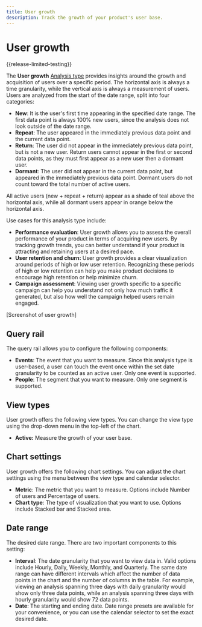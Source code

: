 ```yaml
---
title: User growth
description: Track the growth of your product's user base.
---
```

# User growth

{{release-limited-testing}}

The **User growth** [Analysis type](overview.md) provides insights around the growth and acquisition of users over a specific period. The horizontal axis is always a time granularity, while the vertical axis is always a measurement of users. Users are analyzed from the start of the date range, split into four categories:

* **New**: It is the user's first time appearing in the specified date range. The first data point is always 100% new users, since the analysis does not look outside of the date range.
* **Repeat**: The user appeared in the immediately previous data point and the current data point.
* **Return**: The user did not appear in the immediately previous data point, but is not a new user. Return users cannot appear in the first or second data points, as they must first appear as a new user then a dormant user.
* **Dormant**: The user did not appear in the current data point, but appeared in the immediately previous data point. Dormant users do not count toward the total number of active users.

All active users (new + repeat + return) appear as a shade of teal above the horizontal axis, while all dormant users appear in orange below the horizontal axis.

Use cases for this analysis type include:

* **Performance evaluation**: User growth allows you to assess the overall performance of your product in terms of acquiring new users. By tracking growth trends, you can better understand if your product is attracting and retaining users at a desired pace.
* **User retention and churn:** User growth provides a clear visualization around periods of high or low user retention. Recognizing these periods of high or low retention can help you make product decisions to encourage high retention or help minimize churn.
* **Campaign assessment**: Viewing user growth specific to a specific campaign can help you understand not only how much traffic it generated, but also how well the campaign helped users remain engaged.

[Screenshot of user growth]

## Query rail

The query rail allows you to configure the following components:

* **Events**: The event that you want to measure. Since this analysis type is user-based, a user can touch the event once within the set date granularity to be counted as an active user. Only one event is supported.
* **People**: The segment that you want to measure. Only one segment is supported.

## View types

User growth offers the following view types. You can change the view type using the drop-down menu in the top-left of the chart.

* **Active:** Measure the growth of your user base.

## Chart settings

User growth offers the following chart settings. You can adjust the chart settings using the menu between the view type and calendar selector.

* **Metric**: The metric that you want to measure. Options include Number of users and Percentage of users.
* **Chart type**: The type of visualization that you want to use. Options include Stacked bar and Stacked area.

## Date range

The desired date range. There are two important components to this setting:

* **Interval**: The date granularity that you want to view data in. Valid options include Hourly, Daily, Weekly, Monthly, and Quarterly. The same date range can have different intervals which affect the number of data points in the chart and the number of columns in the table. For example, viewing an analysis spanning three days with daily granularity would show only three data points, while an analysis spanning three days with hourly granularity would show 72 data points.
* **Date**: The starting and ending date. Date range presets are available for your convenience, or you can use the calendar selector to set the exact desired date.
